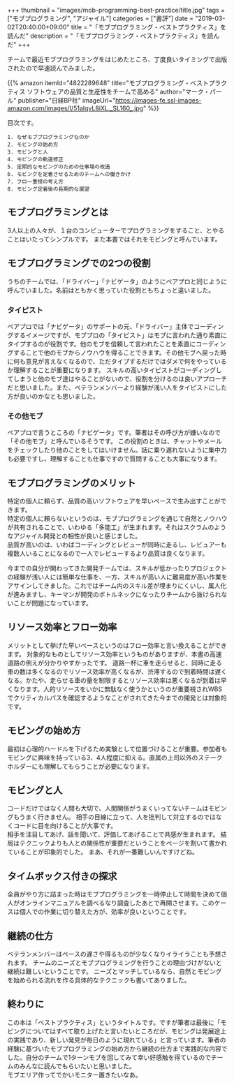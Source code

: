 +++
thumbnail = "images/mob-programming-best-practice/title.jpg"
tags = ["モブプログラミング", "アジャイル"]
categories = ["書評"]
date = "2019-03-02T20:40:00+09:00"
title = "「モブプログラミング・ベストプラクティス」を読んだ"
description = "「モブプログラミング・ベストプラクティス」を読んだ"
+++

チームで最近モブプログラミングをはじめたところ、丁度良いタイミングで出版されたので早速読んでみました。

{{% amazon
itemId="4822289648"
title="モブプログラミング・ベストプラクティス ソフトウェアの品質と生産性をチームで高める"
author="マーク・パール"
publisher="日経BP社"
imageUrl="https://images-fe.ssl-images-amazon.com/images/I/51aIqvL8iXL._SL160_.jpg"
%}}

目次です。

```
1. なぜモブプログラミングなのか
2. モビングの始め方
3. モビングと人
4. モビングの軌道修正
5. 定期的なモビングのための仕事場の改造
6. モビングを定着させるためのチームへの働きかけ
7. フロー重視の考え方
8. モビング定着後の長期的な展望
```

## モブプログラミングとは

3人以上の人々が、１台のコンピューターでプログラミングをすること、とやることはいたってシンプルです。
また本書ではそれをモビングと呼んでいます。

## モブプログラミングでの2つの役割

うちのチームでは、「ドライバー」「ナビゲータ」のようにペアプロと同じように呼んでいました。名前はともかく思っていた役割ともちょっと違いました。

### タイピスト

ペアプロでは「ナビゲータ」のサポートの元、「ドライバー」主体でコーディングするイメージですが、モブプロの「タイピスト」はモブに言われた通り素直にタイプするのが役割です。他のモブを信頼して言われたことを素直にコーディングすることで他のモブからノウハウを得ることできます。その他モブへ戻った時に何も意見が言えなくなるので、ただタイプするだけではダメで何をやっているか理解することが重要になります。
スキルの高いタイピストがコーディングしてしまうと他のモブ達はやることがないので、役割を分けるのは良いアプローチだと思いました。また、ベテランメンバーより経験が浅い人をタイピストにした方が良いのかなとも思いました。

### その他モブ

ペアプロで言うところの「ナビゲータ」です。筆者はその呼び方が嫌いなので「その他モブ」と呼んでいるそうです。
この役割のときは、チャットやメールをチェックしたり他のことをしてはいけません。話に乗り遅れないように集中力も必要ですし、理解することも仕事ですので質問することも大事になります。

## モブプログラミングのメリット

特定の個人に頼らず、品質の高いソフトウェアを早いペースで生み出すことができます。  
特定の個人に頼らないというのは、モブプログラミングを通じて自然とノウハウが共有されることで、いわゆる「多能工」が生まれます。それはスクラムのようなアジャイル開発との相性が良いと感じました。  
品質が高いのは、いわばコーディングとレビューが同時に走るし、レビュアーも複数人いることになるので一人でレビューするより品質は良くなります。

今までの自分が関わってきた開発チームでは、スキルが低かったりプロジェクトの経験が浅い人には簡単な仕事を、一方、スキルが高い人に難易度が高い作業をアサインしてきました。これではチーム内のスキル差が埋まりにくいし、属人化が進みますし、キーマンが開発のボトルネックになったりチームから抜けられないことが問題になっています。

## リソース効率とフロー効率

メリットとして挙げた早いペースというのはフロー効率と言い換えることができます。
対象的なものとしてリソース効率というものがありますが、本書の高速道路の例えが分かりやすかったです。
道路一杯に車を走らせると、同時に走る車の数は多くなるのでリソース効率が高くなるが、渋滞するので到着時間は遅くなる。かたや、走らせる車の量を制限するとリソース効率は悪くなるが到着は早くなります。人的リソースをいかに無駄なく使うかというのが重要視されWBSでクリティカルパスを確認するようなことがされてきた今までの開発とは対象的です。

## モビングの始め方

最初は心理的ハードルを下げるため実験として位置づけることが重要。参加者もモビングに興味を持っている3、4人程度に抑える。直属の上司以外のステークホルダーにも理解してもらうことが必要になります。

## モビングと人

コードだけではなく人間も大切で、人間関係がうまくいってないチームはモビングもうまく行きません。
相手の目線に立って、人を批判して対立するのではなくコードに目を向けることが大事です。  
相手を注目してあげ、話を聞いて、評価してあげることで共感が生まれます。
結局はテクニックよりも人との関係性が重要だということをページを割いて書かれていることが印象的でした。
まあ、それが一番難しいんですけどね。

## タイムボックス付きの探求

全員がやり方に詰まった時はモブプログラミングを一時停止して時間を決めて個人がオンラインマニュアルを調べるなり調査したあとで再開させます。このケースは個人での作業に切り替えた方が、効率が良いということです。

## 継続の仕方

ベテランメンバーはペースの遅さや得るものが少なくなりイライラことも予想されます。
チームのニーズとモブプログラミングを行うことの理由づけがないと継続は難しいということです。
ニーズとマッチしているなら、自然とモビングを始められる流れを作る具体的なテクニックも書いてありました。

## 終わりに

この本は「ベストプラクティス」というタイトルです。ですが筆者は最後に「モビングについてはすべて取り上げたと言いたいところだが、モビングは発展途上の実践であり、新しい発見が毎日のように現れている」と言っています。筆者の経験に基づいたモブプログラミングの始め方から継続の仕方まで実践的な内容でした。自分のチームで1ターンモブを回してみて幸い好感触を得ているのでチームのみんなに読んでもらいたいと思いました。  
モブエリア作ってでかいモニター置きたいなあ。